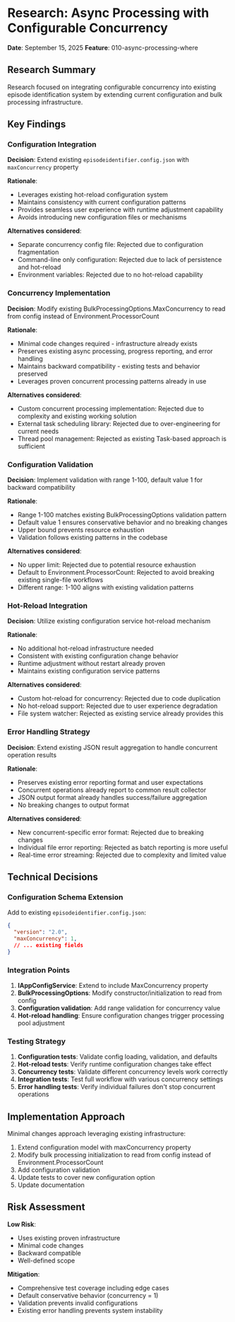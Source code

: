 # Research: Async Processing with Configurable Concurrency

**Date**: September 15, 2025
**Feature**: 010-async-processing-where

## Research Summary

Research focused on integrating configurable concurrency into existing episode identification system by extending current configuration and bulk processing infrastructure.

## Key Findings

### Configuration Integration

**Decision**: Extend existing `episodeidentifier.config.json` with `maxConcurrency` property

**Rationale**:

- Leverages existing hot-reload configuration system
- Maintains consistency with current configuration patterns
- Provides seamless user experience with runtime adjustment capability
- Avoids introducing new configuration files or mechanisms

**Alternatives considered**:

- Separate concurrency config file: Rejected due to configuration fragmentation
- Command-line only configuration: Rejected due to lack of persistence and hot-reload
- Environment variables: Rejected due to no hot-reload capability

### Concurrency Implementation

**Decision**: Modify existing BulkProcessingOptions.MaxConcurrency to read from config instead of Environment.ProcessorCount

**Rationale**:

- Minimal code changes required - infrastructure already exists
- Preserves existing async processing, progress reporting, and error handling
- Maintains backward compatibility - existing tests and behavior preserved
- Leverages proven concurrent processing patterns already in use

**Alternatives considered**:

- Custom concurrent processing implementation: Rejected due to complexity and existing working solution
- External task scheduling library: Rejected due to over-engineering for current needs
- Thread pool management: Rejected as existing Task-based approach is sufficient

### Configuration Validation

**Decision**: Implement validation with range 1-100, default value 1 for backward compatibility

**Rationale**:
- Range 1-100 matches existing BulkProcessingOptions validation pattern
- Default value 1 ensures conservative behavior and no breaking changes
- Upper bound prevents resource exhaustion
- Validation follows existing patterns in the codebase

**Alternatives considered**:
- No upper limit: Rejected due to potential resource exhaustion
- Default to Environment.ProcessorCount: Rejected to avoid breaking existing single-file workflows
- Different range: 1-100 aligns with existing validation patterns

### Hot-Reload Integration

**Decision**: Utilize existing configuration service hot-reload mechanism

**Rationale**:
- No additional hot-reload infrastructure needed
- Consistent with existing configuration change behavior
- Runtime adjustment without restart already proven
- Maintains existing configuration service patterns

**Alternatives considered**:
- Custom hot-reload for concurrency: Rejected due to code duplication
- No hot-reload support: Rejected due to user experience degradation
- File system watcher: Rejected as existing service already provides this

### Error Handling Strategy

**Decision**: Extend existing JSON result aggregation to handle concurrent operation results

**Rationale**:
- Preserves existing error reporting format and user expectations
- Concurrent operations already report to common result collector
- JSON output format already handles success/failure aggregation
- No breaking changes to output format

**Alternatives considered**:
- New concurrent-specific error format: Rejected due to breaking changes
- Individual file error reporting: Rejected as batch reporting is more useful
- Real-time error streaming: Rejected due to complexity and limited value

## Technical Decisions

### Configuration Schema Extension

Add to existing `episodeidentifier.config.json`:
```json
{
  "version": "2.0",
  "maxConcurrency": 1,
  // ... existing fields
}
```

### Integration Points

1. **IAppConfigService**: Extend to include MaxConcurrency property
2. **BulkProcessingOptions**: Modify constructor/initialization to read from config
3. **Configuration validation**: Add range validation for concurrency value
4. **Hot-reload handling**: Ensure configuration changes trigger processing pool adjustment

### Testing Strategy

1. **Configuration tests**: Validate config loading, validation, and defaults
2. **Hot-reload tests**: Verify runtime configuration changes take effect
3. **Concurrency tests**: Validate different concurrency levels work correctly
4. **Integration tests**: Test full workflow with various concurrency settings
5. **Error handling tests**: Verify individual failures don't stop concurrent operations

## Implementation Approach

Minimal changes approach leveraging existing infrastructure:

1. Extend configuration model with maxConcurrency property
2. Modify bulk processing initialization to read from config instead of Environment.ProcessorCount
3. Add configuration validation
4. Update tests to cover new configuration option
5. Update documentation

## Risk Assessment

**Low Risk**: 
- Uses existing proven infrastructure
- Minimal code changes
- Backward compatible
- Well-defined scope

**Mitigation**:
- Comprehensive test coverage including edge cases
- Default conservative behavior (concurrency = 1)
- Validation prevents invalid configurations
- Existing error handling prevents system instability